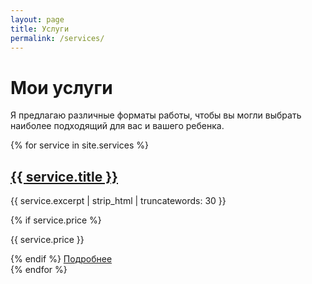 ```yaml
---
layout: page
title: Услуги
permalink: /services/
---
```


# Мои услуги

Я предлагаю различные форматы работы, чтобы вы могли выбрать наиболее подходящий для вас и вашего ребенка.

<div class="services-grid">
  {% for service in site.services %}
    <div class="service-card">
      <h2><a href="{{ service.url | relative_url }}">{{ service.title }}</a></h2>
      <p>{{ service.excerpt | strip_html | truncatewords: 30 }}</p>
      {% if service.price %}
        <p class="service-price">{{ service.price }}</p>
      {% endif %}
      <a href="{{ service.url | relative_url }}" class="button">Подробнее</a>
    </div>
  {% endfor %}
</div> 